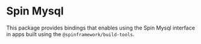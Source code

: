# Spin Mysql

This package provides bindings that enables using the Spin Mysql interface in apps built using the `@spinframework/build-tools`.